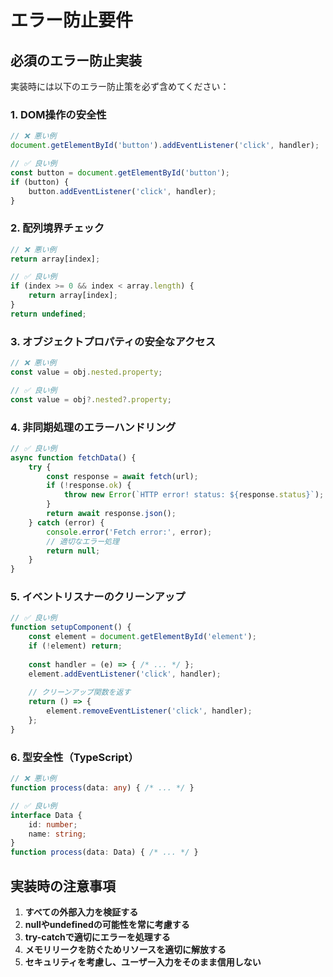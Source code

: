 # エラー防止要件

## 必須のエラー防止実装

実装時には以下のエラー防止策を必ず含めてください：

### 1. DOM操作の安全性
```javascript
// ❌ 悪い例
document.getElementById('button').addEventListener('click', handler);

// ✅ 良い例
const button = document.getElementById('button');
if (button) {
    button.addEventListener('click', handler);
}
```

### 2. 配列境界チェック
```javascript
// ❌ 悪い例
return array[index];

// ✅ 良い例
if (index >= 0 && index < array.length) {
    return array[index];
}
return undefined;
```

### 3. オブジェクトプロパティの安全なアクセス
```javascript
// ❌ 悪い例
const value = obj.nested.property;

// ✅ 良い例
const value = obj?.nested?.property;
```

### 4. 非同期処理のエラーハンドリング
```javascript
// ✅ 良い例
async function fetchData() {
    try {
        const response = await fetch(url);
        if (!response.ok) {
            throw new Error(`HTTP error! status: ${response.status}`);
        }
        return await response.json();
    } catch (error) {
        console.error('Fetch error:', error);
        // 適切なエラー処理
        return null;
    }
}
```

### 5. イベントリスナーのクリーンアップ
```javascript
// ✅ 良い例
function setupComponent() {
    const element = document.getElementById('element');
    if (!element) return;
    
    const handler = (e) => { /* ... */ };
    element.addEventListener('click', handler);
    
    // クリーンアップ関数を返す
    return () => {
        element.removeEventListener('click', handler);
    };
}
```

### 6. 型安全性（TypeScript）
```typescript
// ❌ 悪い例
function process(data: any) { /* ... */ }

// ✅ 良い例
interface Data {
    id: number;
    name: string;
}
function process(data: Data) { /* ... */ }
```

## 実装時の注意事項

1. **すべての外部入力を検証する**
2. **nullやundefinedの可能性を常に考慮する**
3. **try-catchで適切にエラーを処理する**
4. **メモリリークを防ぐためリソースを適切に解放する**
5. **セキュリティを考慮し、ユーザー入力をそのまま信用しない**